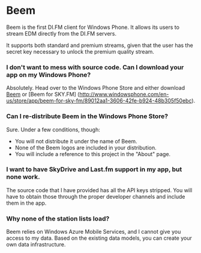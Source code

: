 Beem
====

Beem is the first DI.FM client for Windows Phone. It allows its users to stream EDM directly from the DI.FM servers.

It supports both standard and premium streams, given that the user has the secret key necessary to unlock the 
premium quality stream.

### I don't want to mess with source code. Can I download your app on my Windows Phone?

Absolutely. Head over to the Windows Phone Store and either download [Beem](http://www.windowsphone.com/en-us/store/app/beem-plus/8433ad41-9a4e-46ff-ba33-340d265f53d5) or [Beem for SKY.FM] (http://www.windowsphone.com/en-us/store/app/beem-for-sky-fm/89012aa1-3606-42fe-b924-48b305f50ebc).

### Can I re-distribute Beem in the Windows Phone Store?
Sure. Under a few conditions, though:
- You will not distribute it under the name of Beem.
- None of the Beem logos are included in your distribution.
- You will include a reference to this project in the "About" page.

### I want to have SkyDrive and Last.fm support in my app, but none work.
The source code that I have provided has all the API keys stripped. You will have to obtain those through the proper developer channels and include them in the app.

### Why none of the station lists load?
Beem relies on Windows Azure Mobile Services, and I cannot give you access to my data. Based on the existing data models, you can create your own data infrastructure.
